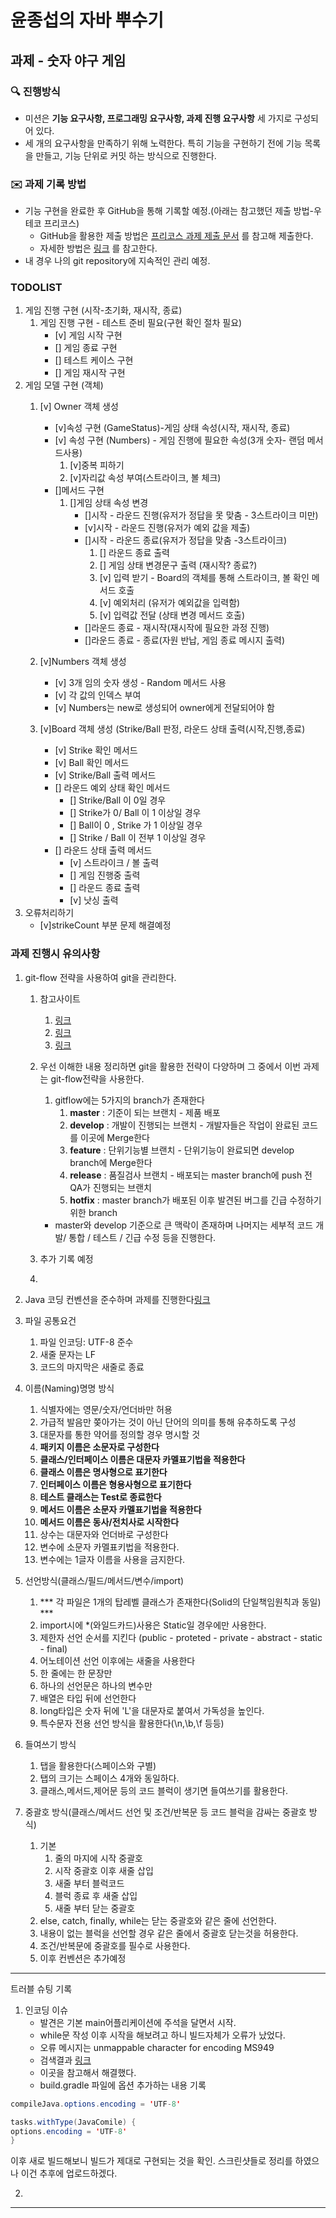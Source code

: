# 윤종섭의 자바 뿌수기

## 과제 - 숫자 야구 게임

### 🔍 진행방식

- 미션은 **기능 요구사항, 프로그래밍 요구사항, 과제 진행 요구사항** 세 가지로 구성되어 있다.
- 세 개의 요구사항을 만족하기 위해 노력한다. 특히 기능을 구현하기 전에 기능 목록을 만들고, 기능 단위로 커밋 하는 방식으로 진행한다.

### ✉️ 과제 기록 방법

- 기능 구현을 완료한 후 GitHub을 통해 기록할 예정.(아래는 참고했던 제출 방법-우테코 프리코스)
    - GitHub을 활용한 제출 방법은 [프리코스 과제 제출 문서](https://github.com/woowacourse/woowacourse-docs/tree/master/precourse) 를 참고해 제출한다.
    - 자세한 방법은 [링크](https://github.com/woowacourse/woowacourse-docs/tree/master/precourse#제출-가이드) 를 참고한다.
- 내 경우 나의 git repository에 지속적인 관리 예정.

### TODOLIST
1. 게임 진행 구현 (시작-초기화, 재시작, 종료)
    1. 게임 진행 구현 - 테스트 준비 필요(구현 확인 절차 필요)
        - [v] 게임 시작 구현
        - [] 게임 종료 구현
        - [] 테스트 케이스 구현
        - [] 게임 재시작 구현
2. 게임 모델 구현 (객체)
    1. [v] Owner 객체 생성
        - [v]속성 구현 (GameStatus)-게임 상태 속성(시작, 재시작, 종료)
        - [v] 속성 구현 (Numbers) - 게임 진행에 필요한 속성(3개 숫자- 랜덤 메서드사용)
            1. [v]중복 피하기
            2. [v]자리값 속성 부여(스트라이크, 볼 체크)
        - []메서드 구현
            1. []게임 상태 속성 변경
                - []시작 - 라운드 진행(유저가 정답을 못 맞춤 - 3스트라이크 미만)
                - [v]시작 - 라운드 진행(유저가 예외 값을 제출)
                - []시작 - 라운드 종료(유저가 정답을 맞춤 -3스트라이크)
                    1. [] 라운드 종료 출력
                    2. [] 게임 상태 변경문구 출력 (재시작? 종료?)
                    3. [v] 입력 받기 - Board의 객체를 통해 스트라이크, 볼 확인 메서드 호출
                    4. [v] 예외처리 (유저가 예외값을 입력함)
                    5. [v] 입력값 전달 (상태 변경 메서드 호출)
                - []라운드 종료 - 재시작(재시작에 필요한 과정 진행)
                - []라운드 종료 - 종료(자원 반납, 게임 종료 메시지 출력)

    2. [v]Numbers 객체 생성
        - [v] 3개 임의 숫자 생성 - Random 메서드 사용
        - [v] 각 값의 인덱스 부여
        - [v] Numbers는 new로 생성되어 owner에게 전달되어야 함

    3. [v]Board 객체 생성 (Strike/Ball 판정, 라운드 상태 출력(시작,진행,종료)
        - [v] Strike 확인 메서드
        - [v] Ball 확인 메서드
        - [v] Strike/Ball 출력 메서드
        - [] 라운드 예외 상태 확인 메서드
            - [] Strike/Ball 이 0일 경우
            - [] Strike가 0/ Ball 이 1 이상일 경우
            - [] Ball이 0 , Strike 가 1 이상일 경우
            - [] Strike / Ball 이 전부 1 이상일 경우
        - [] 라운드 상태 출력 메서드
            - [v] 스트라이크 / 볼 출력
            - [] 게임 진행중 출력
            - [] 라운드 종료 출력
            - [v] 낫싱 출력
3. 오류처리하기
    - [v]strikeCount 부분 문제 해결예정

### 과제 진행시 유의사항

1. git-flow 전략을 사용하여 git을 관리한다.
    1. 참고사이트
        1. [링크](https://techblog.woowahan.com/2553/)
        2. [링크](https://velog.io/@kw2577/Git-branch-%EC%A0%84%EB%9E%B5)
        3. [링크](https://inpa.tistory.com/entry/GIT-%E2%9A%A1%EF%B8%8F-github-flow-git-flow-%F0%9F%93%88-%EB%B8%8C%EB%9E%9C%EC%B9%98-%EC%A0%84%EB%9E%B5)
    2. 우선 이해한 내용 정리하면 git을 활용한 전략이 다양하며 그 중에서 이번 과제는 git-flow전략을 사용한다.
        1. gitflow에는 5가지의 branch가 존재한다
            1. **master** : 기준이 되는 브랜치 - 제품 배포
            2. **develop** : 개발이 진행되는 브랜치 - 개발자들은 작업이 완료된 코드를 이곳에 Merge한다
            3. **feature** : 단위기능별 브랜치 - 단위기능이 완료되면 develop branch에 Merge한다
            4. **release** : 품질검사 브랜치 - 배포되는 master branch에 push 전 QA가 진행되는 브랜치
            5. **hotfix** : master branch가 배포된 이후 발견된 버그를 긴급 수정하기 위한 branch

        - master와 develop 기준으로 큰 맥락이 존재하며 나머지는 세부적 코드 개발/ 통합 / 테스트 / 긴급 수정 등을 진행한다.
    3. 추가 기록 예정
    4.


2.  Java 코딩 컨벤션을 준수하며 과제를 진행한다[링크](https://naver.github.io/hackday-conventions-java/)
1. 파일 공통요건
    1. 파일 인코딩: UTF-8 준수
    2. 새줄 문자는 LF
    3. 코드의 마지막은 새줄로 종료
2. 이름(Naming)명명 방식
    1. 식별자에는 영문/숫자/언더바만 허용
    2. 가급적 발음만 쫒아가는 것이 아닌 단어의 의미를 통해 유추하도록 구성
    3. 대문자를 통한 약어를 정의할 경우 명시할 것
    4. **패키지 이름은 소문자로 구성한다**
    5. **클래스/인터페이스 이름은 대문자 카멜표기법을 적용한다**
    6. **클래스 이름은 명사형으로 표기한다**
    7. **인터페이스 이름은 형용사형으로 표기한다**
    8. **테스트 클래스는 Test로 종료한다**
    9. **메서드 이름은 소문자 카멜표기법을 적용한다**
    10. **메서드 이름은 동사/전치사로 시작한다**
    11. 상수는 대문자와 언더바로 구성한다
    12. 변수에 소문자 카멜표키법을 적용한다.
    13. 변수에는 1글자 이름을 사용을 금지한다.
3. 선언방식(클래스/필드/메서드/변수/import)
    1. *** 각 파일은 1개의 탑레벨 클래스가 존재한다(Solid의 단일책임원칙과 동일) ***
    2. import시에 *(와일드카드)사용은 Static일 경우에만 사용한다.
    3. 제한자 선언 순서를 지킨다 (public - proteted - private - abstract - static - final)
    4. 어노테이션 선언 이후에는 새줄을 사용한다
    5. 한 줄에는 한 문장만
    6. 하나의 선언문은 하나의 변수만
    7. 배열은 타입 뒤에 선언한다
    8. long타입은 숫자 뒤에 'L'을 대문자로 붙여서 가독성을 높인다.
    9. 특수문자 전용 선언 방식을 활용한다(\n,\b,\f 등등)
4. 들여쓰기 방식
    1. 탭을 활용한다(스페이스와 구별)
    2. 탭의 크기는 스페이스 4개와 동일하다.
    3. 클래스,메서드,제어문 등의 코드 블럭이 생기면 들여쓰기를 활용한다.
5. 중괄호 방식(클래스/메서드 선언 및 조건/반복문 등 코드 블럭을 감싸는 중괄호 방식)
    1. 기본
        1. 줄의 마지에 시작 중괄호
        2. 시작 중괄호 이후 새줄 삽입
        3. 새줄 부터 블럭코드
        4. 블럭 종료 후 새줄 삽입
        5. 새줄 부터 닫는 중괄호
    2. else, catch, finally, while는 닫는 중괄호와 같은 줄에 선언한다.
    3. 내용이 없는 블럭을 선언할 경우 같은 줄에서 중괄호 닫는것을 허용한다.
    4. 조건/반복문에 중괄호를 필수로 사용한다.
    5. 이후 컨벤션은 추가예정

---
트러블 슈팅 기록

1. 인코딩 이슈
    - 발견은 기본 main어플리케이션에 주석을 달면서 시작.
    - while문 작성 이후 시작을 해보려고 하니 빌드자체가 오류가 났었다.
    - 오류 메시지는 unmappable character for encoding MS949
    - 검색결과 [링크](https://velog.io/@sc_shin/Gradle-%EC%82%AC%EC%9A%A9-%EC%8B%9C-%EC%9D%B8%EC%BD%94%EB%94%A9-%EC%98%A4%EB%A5%98-%EC%B2%98%EB%A6%AC)
    - 이곳을 참고해서 해결했다.
    - build.gradle 파일에 옵션 추가하는 내용 기록
```java
compileJava.options.encoding = 'UTF-8'

tasks.withType(JavaComile) {
options.encoding = 'UTF-8'
}
```

이후 새로 빌드해보니 빌드가 제대로 구현되는 것을 확인.
스크린샷들로 정리를 하였으나 이건 추후에 업로드하겠다.


2.


---

